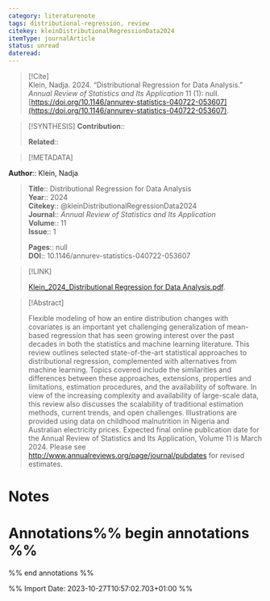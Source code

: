 ```yaml
---
category: literaturenote
tags: distributional-regression, review
citekey: kleinDistributionalRegressionData2024
itemType: journalArticle
status: unread  
dateread:  
---
```


> [!Cite]  
> Klein, Nadja. 2024. “Distributional Regression for Data Analysis.” _Annual Review of Statistics and Its Application_ 11 (1): null. [https://doi.org/10.1146/annurev-statistics-040722-053607](https://doi.org/10.1146/annurev-statistics-040722-053607).

> [!SYNTHESIS] 
>**Contribution**::
>
>**Related**:: 
>

> [!METADATA]  
>
**Author**:: Klein, Nadja<br>
> **Title**:: Distributional Regression for Data Analysis    
> **Year**:: 2024     
> **Citekey**:: @kleinDistributionalRegressionData2024    
>**Journal**:: *Annual Review of Statistics and Its Application*    
>**Volume**:: 11    
>**Issue**:: 1     
>    
>    
>     
> **Pages**:: null    
>**DOI**:: 10.1146/annurev-statistics-040722-053607    
>

> [!LINK] 
>
> [Klein_2024_Distributional Regression for Data Analysis.pdf](file:///Users/steven/Library/CloudStorage/GoogleDrive-steven.golovkine@ul.ie/My%20Drive/bibliography/Annual%20Review%20of%20Statistics%20and%20Its%20Application/2024/Klein_2024_Distributional%20Regression%20for%20Data%20Analysis.pdf).

>[!Abstract]
>
>Flexible modeling of how an entire distribution changes with covariates is an important yet challenging generalization of mean-based regression that has seen growing interest over the past decades in both the statistics and machine learning literature. This review outlines selected state-of-the-art statistical approaches to distributional regression, complemented with alternatives from machine learning. Topics covered include the similarities and differences between these approaches, extensions, properties and limitations, estimation procedures, and the availability of software. In view of the increasing complexity and availability of large-scale data, this review also discusses the scalability of traditional estimation methods, current trends, and open challenges. Illustrations are provided using data on childhood malnutrition in Nigeria and Australian electricity prices. Expected final online publication date for the Annual Review of Statistics and Its Application, Volume 11 is March 2024. Please see http://www.annualreviews.org/page/journal/pubdates for revised estimates.
>>


# Notes<br>
# Annotations%% begin annotations %%  
 
  
%% end annotations %%

%% Import Date: 2023-10-27T10:57:02.703+01:00 %%
